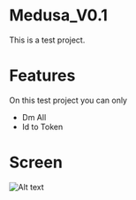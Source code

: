 # Medusa_V0.1
This is a test project.

# Features
On this test project you can only 

- Dm All
- Id to Token

# Screen
<img title="Medusa Sreen" alt="Alt text" src="https://cdn.discordapp.com/attachments/1004727452934864928/1044645158228086855/image.png">

